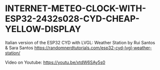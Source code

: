 # INTERNET-METEO-CLOCK-WITH-ESP32-2432s028-CYD-CHEAP-YELLOW-DISPLAY

Italian version of the ESP32 CYD with LVGL: Weather Station by Rui Santos & Sara Santos
https://randomnerdtutorials.com/esp32-cyd-lvgl-weather-station/

Video on Youtube: https://youtu.be/xtdW6SAy5s0
